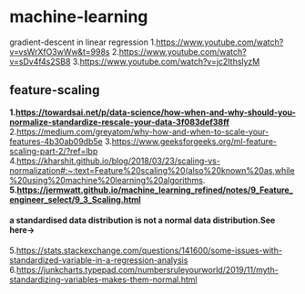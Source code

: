 # machine-learning
gradient-descent in linear regression
1.https://www.youtube.com/watch?v=vsWrXfO3wWw&t=998s
2.https://www.youtube.com/watch?v=sDv4f4s2SB8
3.https://www.youtube.com/watch?v=jc2IthslyzM

## feature-scaling
**1.https://towardsai.net/p/data-science/how-when-and-why-should-you-normalize-standardize-rescale-your-data-3f083def38ff**
2.https://medium.com/greyatom/why-how-and-when-to-scale-your-features-4b30ab09db5e
3.https://www.geeksforgeeks.org/ml-feature-scaling-part-2/?ref=lbp
4.https://kharshit.github.io/blog/2018/03/23/scaling-vs-normalization#:~:text=Feature%20scaling%20(also%20known%20as,while%20using%20machine%20learning%20algorithms.
**5.https://jermwatt.github.io/machine_learning_refined/notes/9_Feature_engineer_select/9_3_Scaling.html**

#### a standardised data distribution is not a normal data distribution.See here->
5.https://stats.stackexchange.com/questions/141600/some-issues-with-standardized-variable-in-a-regression-analysis
6.https://junkcharts.typepad.com/numbersruleyourworld/2019/11/myth-standardizing-variables-makes-them-normal.html
